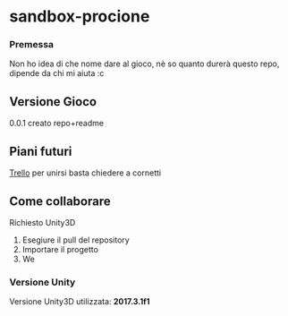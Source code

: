 # sandbox-procione
 
 ### Premessa

 Non ho idea di che nome dare al gioco, nè so quanto durerà questo repo, dipende da chi mi aiuta :c
 
 ## Versione Gioco
 
 0.0.1 creato repo+readme

 ## Piani futuri
 [Trello](https://trello.com/b/7hKsHf4a/gioco-procione)
 per unirsi basta chiedere a cornetti

 ## Come collaborare
 
 Richiesto Unity3D
 
 1. Esegiure il pull del repository
 2. Importare il progetto
 3. We
 
 ### Versione Unity
 
 Versione Unity3D utilizzata: __2017.3.1f1__
 
